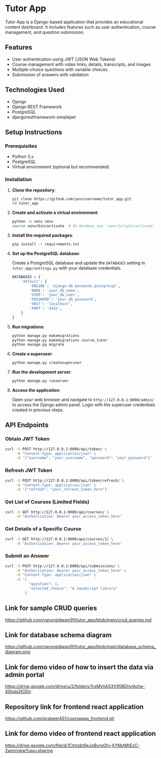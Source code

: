 # Tutor App

Tutor App is a Django-based application that provides an educational content dashboard. It includes features such as user authentication, course management, and question submission.

## Features

- User authentication using JWT (JSON Web Tokens)
- Course management with video links, details, transcripts, and images
- Multiple-choice questions with variable choices
- Submission of answers with validation

## Technologies Used

- Django
- Django REST Framework
- PostgreSQL
- djangorestframework-simplejwt

## Setup Instructions

### Prerequisites

- Python 3.x
- PostgreSQL
- Virtual environment (optional but recommended)

### Installation

1. **Clone the repository**:

    ```bash
    git clone https://github.com/yourusername/tutor_app.git
    cd tutor_app
    ```

2. **Create and activate a virtual environment**:

    ```bash
    python -m venv venv
    source venv/bin/activate  # On Windows use `venv\Scripts\activate`
    ```

3. **Install the required packages**:

    ```bash
    pip install -r requirements.txt
    ```

4. **Set up the PostgreSQL database**:

    Create a PostgreSQL database and update the `DATABASES` setting in `tutor_app/settings.py` with your database credentials.

    ```python
    DATABASES = {
        'default': {
            'ENGINE': 'django.db.backends.postgresql',
            'NAME': 'your_db_name',
            'USER': 'your_db_user',
            'PASSWORD': 'your_db_password',
            'HOST': 'localhost',
            'PORT': '5432',
        }
    }
    ```

5. **Run migrations**:

    ```bash
    python manage.py makemigrations
    python manage.py makemigrations course_tutor
    python manage.py migrate
    ```

6. **Create a superuser**:

    ```bash
    python manage.py createsuperuser
    ```

7. **Run the development server**:

    ```bash
    python manage.py runserver
    ```

8. **Access the application**:

    Open your web browser and navigate to `http://127.0.0.1:8000/admin/` to access the Django admin panel. Login with the superuser credentials created in previous steps.

## API Endpoints

### Obtain JWT Token

```bash
curl -X POST http://127.0.0.1:8000/api/token/ \
     -H "Content-Type: application/json" \
     -d '{"username": "your_username", "password": "your_password"}'
```

### Refresh JWT Token

```bash
curl -X POST http://127.0.0.1:8000/api/token/refresh/ \
     -H "Content-Type: application/json" \
     -d '{"refresh": "your_refresh_token_here"}'
```

### Get List of Courses (Limited Fields)

```bash
curl -X GET http://127.0.0.1:8000/api/courses/ \
     -H "Authorization: Bearer your_access_token_here"
```

### Get Details of a Specific Course

```bash
curl -X GET http://127.0.0.1:8000/api/courses/1/ \
     -H "Authorization: Bearer your_access_token_here"
```

### Submit an Answer

```bash
curl -X POST http://127.0.0.1:8000/api/submissions/ \
     -H "Authorization: Bearer your_access_token_here" \
     -H "Content-Type: application/json" \
     -d '{
           "question": 1,
           "selected_choice": "A JavaScript library"
         }'
```

## Link for sample CRUD queries
https://github.com/varungidwani91/tutor_app/blob/main/crud_queries.md

## Link for database schema diagram
https://github.com/varungidwani91/tutor_app/blob/main/database_schema_diagram.png

## Link for demo video of how to insert the data via admin portal
https://drive.google.com/drive/u/2/folders/1rsMVjiAS3V95BDhvlAzIw-4Shdq2tODn

## Repository link for frontend react application
https://github.com/prabeer451/courseapp_frontend.git

## Link for demo video of frontend react application
https://drive.google.com/file/d/1Ctmzbt9eJoBvroGfv-XYNktMtEzC-2wm/view?usp=sharing
